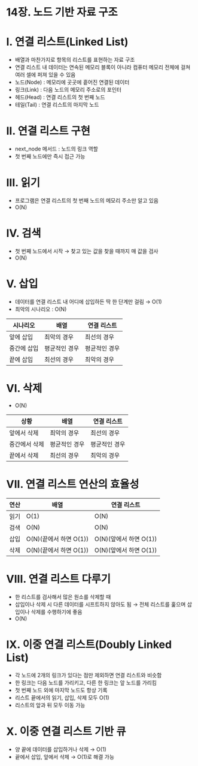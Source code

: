 # 14장. 노드 기반 자료 구조

# I. 연결 리스트(Linked List)

- 배열과 마찬가지로 항목의 리스트를 표현하는 자료 구조
- 연결 리스트 내 데이터는 연속된 메모리 블록이 아니라 컴퓨터 메모리 전체에 걸쳐 여러 셀에 퍼져 있을 수 있음
- 노드(Node) : 메모리에 곳곳에 흩어진 연결된 데이터
- 링크(Link) : 다음 노드의 메모리 주소로의 포인터
- 헤드(Head) : 연결 리스트의 첫 번째 노드
- 테일(Tail) : 연결 리스트의 마지막 노드

# II. 연결 리스트 구현

- next_node 메서드 : 노드의 링크 역할
- 첫 번째 노드에만 즉시 접근 가능

# III. 읽기

- 프로그램은 연결 리스트의 첫 번째 노드의 메모리 주소만 알고 있음
- O(N)

# IV. 검색

- 첫 번째 노드에서 시작 → 찾고 있는 값을 찾을 때까지 매 값을 검사
- O(N)

# V. 삽입

- 데이터를 연결 리스트 내 어디에 삽입하든 딱 한 단계만 걸림 → O(1)
- 최악의 시나리오 : O(N)

| 시나리오 | 배열 | 연결 리스트 |
| --- | --- | --- |
|  앞에 삽입 | 최악의 경우 | 최선의 경우 |
| 중간에 삽입 | 평균적인 경우 | 평균적인 경우 |
| 끝에 삽입 | 최선의 경우 | 최악의 경우 |

# VI. 삭제

- O(N)

| 상황 | 배열 | 연결 리스트 |
| --- | --- | --- |
| 앞에서 삭제 | 최악의 경우 | 최선의 경우 |
| 중간에서 삭제 | 평균적인 경우 | 평균적인 경우 |
| 끝에서 삭제 | 최선의 경우 | 최악의 경우 |

# VII. 연결 리스트 연산의 효율성

| 연산 | 배열 | 연결 리스트 |
| --- | --- | --- |
| 읽기 | O(1) | O(N) |
| 검색 | O(N) | O(N) |
| 삽입 | O(N)(끝에서 하면 O(1)) | O(N)(앞에서 하면 O(1)) |
| 삭제 | O(N)(끝에서 하면 O(1)) | O(N)(앞에서 하면 O(1)) |

# VIII. 연결 리스트 다루기

- 한 리스트를 검사해서 많은 원소를 삭제할 때
- 삽입이나 삭제 시 다른 데이터를 시프트하지 않아도 됨 → 전체 리스트를 훑으며 삽입이나 삭제를 수행하기에 좋음
- O(N)

# IX. 이중 연결 리스트(Doubly Linked List)

- 각 노드에 2개의 링크가 있다는 점만 제외하면 연결 리스트와 비슷함
- 한 링크는 다음 노드를 가리키고, 다른 한 링크는 앞 노드를 가리킴
- 첫 번째 노드 외에 마지막 노드도 항상 기록
- 리스트 끝에서의 읽기, 삽입, 삭제 모두 O(1)
- 리스트의 앞과 뒤 모두 이동 가능

# X. 이중 연결 리스트 기반 큐

- 양 끝에 데이터를 삽입하거나 삭제 → O(1)
- 끝에서 삽입, 앞에서 삭제 → O(1)로 해결 가능